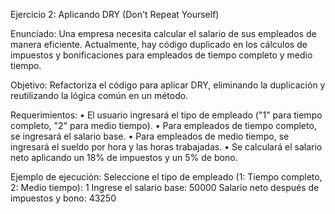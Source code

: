 ﻿Ejercicio 2: Aplicando DRY (Don't Repeat Yourself)

Enunciado:
Una empresa necesita calcular el salario de sus empleados de manera eficiente. Actualmente, hay
código duplicado en los cálculos de impuestos y bonificaciones para empleados de tiempo
completo y medio tiempo.

Objetivo:
Refactoriza el código para aplicar DRY, eliminando la duplicación y reutilizando la lógica común en
un método.

Requerimientos:
• El usuario ingresará el tipo de empleado ("1" para tiempo completo, "2" para medio
tiempo).
• Para empleados de tiempo completo, se ingresará el salario base.
• Para empleados de medio tiempo, se ingresará el sueldo por hora y las horas trabajadas.
• Se calculará el salario neto aplicando un 18% de impuestos y un 5% de bono.

Ejemplo de ejecución:
Seleccione el tipo de empleado (1: Tiempo completo, 2: Medio tiempo): 1
Ingrese el salario base: 50000
Salario neto después de impuestos y bono: 43250 